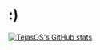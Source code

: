 # :)

[![TejasOS's GitHub stats](https://github-readme-stats.vercel.app/api?username=TejasOS&theme=material-palenight)](https://github.com/anuraghazra/github-readme-stats)



